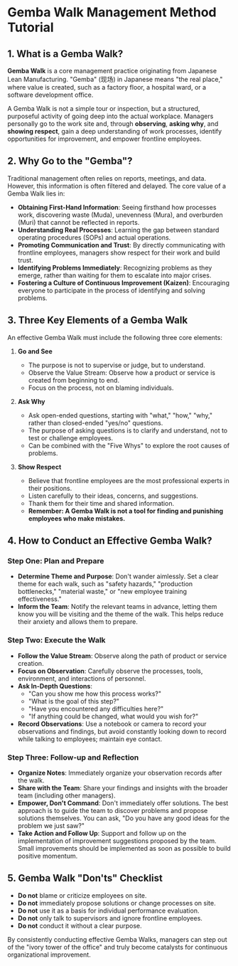 # Gemba Walk Management Method Tutorial

## 1. What is a Gemba Walk?

**Gemba Walk** is a core management practice originating from Japanese Lean Manufacturing. "Gemba" (现场) in Japanese means "the real place," where value is created, such as a factory floor, a hospital ward, or a software development office.

A Gemba Walk is not a simple tour or inspection, but a structured, purposeful activity of going deep into the actual workplace. Managers personally go to the work site and, through **observing**, **asking why**, and **showing respect**, gain a deep understanding of work processes, identify opportunities for improvement, and empower frontline employees.

## 2. Why Go to the "Gemba"?

Traditional management often relies on reports, meetings, and data. However, this information is often filtered and delayed. The core value of a Gemba Walk lies in:

-   **Obtaining First-Hand Information**: Seeing firsthand how processes work, discovering waste (Muda), unevenness (Mura), and overburden (Muri) that cannot be reflected in reports.
-   **Understanding Real Processes**: Learning the gap between standard operating procedures (SOPs) and actual operations.
-   **Promoting Communication and Trust**: By directly communicating with frontline employees, managers show respect for their work and build trust.
-   **Identifying Problems Immediately**: Recognizing problems as they emerge, rather than waiting for them to escalate into major crises.
-   **Fostering a Culture of Continuous Improvement (Kaizen)**: Encouraging everyone to participate in the process of identifying and solving problems.

## 3. Three Key Elements of a Gemba Walk

An effective Gemba Walk must include the following three core elements:

1.  **Go and See**
    -   The purpose is not to supervise or judge, but to understand.
    -   Observe the Value Stream: Observe how a product or service is created from beginning to end.
    -   Focus on the process, not on blaming individuals.

2.  **Ask Why**
    -   Ask open-ended questions, starting with "what," "how," "why," rather than closed-ended "yes/no" questions.
    -   The purpose of asking questions is to clarify and understand, not to test or challenge employees.
    -   Can be combined with the "Five Whys" to explore the root causes of problems.

3.  **Show Respect**
    -   Believe that frontline employees are the most professional experts in their positions.
    -   Listen carefully to their ideas, concerns, and suggestions.
    -   Thank them for their time and shared information.
    -   **Remember: A Gemba Walk is not a tool for finding and punishing employees who make mistakes.**

## 4. How to Conduct an Effective Gemba Walk?

### Step One: Plan and Prepare

-   **Determine Theme and Purpose**: Don't wander aimlessly. Set a clear theme for each walk, such as "safety hazards," "production bottlenecks," "material waste," or "new employee training effectiveness."
-   **Inform the Team**: Notify the relevant teams in advance, letting them know you will be visiting and the theme of the walk. This helps reduce their anxiety and allows them to prepare.

### Step Two: Execute the Walk

-   **Follow the Value Stream**: Observe along the path of product or service creation.
-   **Focus on Observation**: Carefully observe the processes, tools, environment, and interactions of personnel.
-   **Ask In-Depth Questions**:
    -   "Can you show me how this process works?"
    -   "What is the goal of this step?"
    -   "Have you encountered any difficulties here?"
    -   "If anything could be changed, what would you wish for?"
-   **Record Observations**: Use a notebook or camera to record your observations and findings, but avoid constantly looking down to record while talking to employees; maintain eye contact.

### Step Three: Follow-up and Reflection

-   **Organize Notes**: Immediately organize your observation records after the walk.
-   **Share with the Team**: Share your findings and insights with the broader team (including other managers).
-   **Empower, Don't Command**: Don't immediately offer solutions. The best approach is to guide the team to discover problems and propose solutions themselves. You can ask, "Do you have any good ideas for the problem we just saw?"
-   **Take Action and Follow Up**: Support and follow up on the implementation of improvement suggestions proposed by the team. Small improvements should be implemented as soon as possible to build positive momentum.

## 5. Gemba Walk "Don'ts" Checklist

-   **Do not** blame or criticize employees on site.
-   **Do not** immediately propose solutions or change processes on site.
-   **Do not** use it as a basis for individual performance evaluation.
-   **Do not** only talk to supervisors and ignore frontline employees.
-   **Do not** conduct it without a clear purpose.

By consistently conducting effective Gemba Walks, managers can step out of the "ivory tower of the office" and truly become catalysts for continuous organizational improvement.